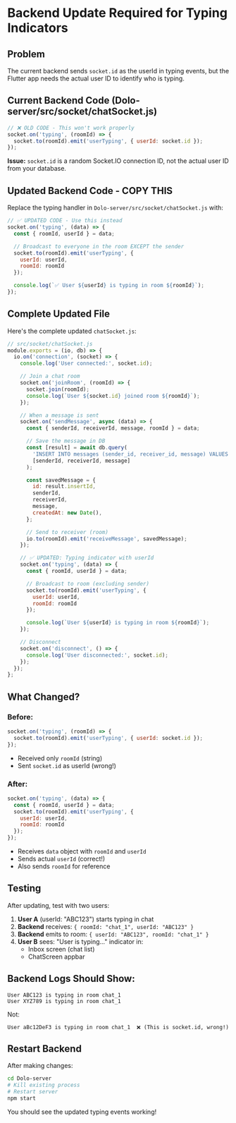 # Backend Update Required for Typing Indicators

## Problem
The current backend sends `socket.id` as the userId in typing events, but the Flutter app needs the actual user ID to identify who is typing.

## Current Backend Code (Dolo-server/src/socket/chatSocket.js)

```javascript
// ❌ OLD CODE - This won't work properly
socket.on('typing', (roomId) => {
  socket.to(roomId).emit('userTyping', { userId: socket.id });
});
```

**Issue:** `socket.id` is a random Socket.IO connection ID, not the actual user ID from your database.

## Updated Backend Code - COPY THIS

Replace the typing handler in `Dolo-server/src/socket/chatSocket.js` with:

```javascript
// ✅ UPDATED CODE - Use this instead
socket.on('typing', (data) => {
  const { roomId, userId } = data;

  // Broadcast to everyone in the room EXCEPT the sender
  socket.to(roomId).emit('userTyping', {
    userId: userId,
    roomId: roomId
  });

  console.log(`✅ User ${userId} is typing in room ${roomId}`);
});
```

## Complete Updated File

Here's the complete updated `chatSocket.js`:

```javascript
// src/socket/chatSocket.js
module.exports = (io, db) => {
  io.on('connection', (socket) => {
    console.log('User connected:', socket.id);

    // Join a chat room
    socket.on('joinRoom', (roomId) => {
      socket.join(roomId);
      console.log(`User ${socket.id} joined room ${roomId}`);
    });

    // When a message is sent
    socket.on('sendMessage', async (data) => {
      const { senderId, receiverId, message, roomId } = data;

      // Save the message in DB
      const [result] = await db.query(
        'INSERT INTO messages (sender_id, receiver_id, message) VALUES (?, ?, ?)',
        [senderId, receiverId, message]
      );

      const savedMessage = {
        id: result.insertId,
        senderId,
        receiverId,
        message,
        createdAt: new Date(),
      };

      // Send to receiver (room)
      io.to(roomId).emit('receiveMessage', savedMessage);
    });

    // ✅ UPDATED: Typing indicator with userId
    socket.on('typing', (data) => {
      const { roomId, userId } = data;

      // Broadcast to room (excluding sender)
      socket.to(roomId).emit('userTyping', {
        userId: userId,
        roomId: roomId
      });

      console.log(`User ${userId} is typing in room ${roomId}`);
    });

    // Disconnect
    socket.on('disconnect', () => {
      console.log('User disconnected:', socket.id);
    });
  });
};
```

## What Changed?

### Before:
```javascript
socket.on('typing', (roomId) => {
  socket.to(roomId).emit('userTyping', { userId: socket.id });
});
```
- Received only `roomId` (string)
- Sent `socket.id` as userId (wrong!)

### After:
```javascript
socket.on('typing', (data) => {
  const { roomId, userId } = data;
  socket.to(roomId).emit('userTyping', {
    userId: userId,
    roomId: roomId
  });
});
```
- Receives `data` object with `roomId` and `userId`
- Sends actual `userId` (correct!)
- Also sends `roomId` for reference

## Testing

After updating, test with two users:

1. **User A** (userId: "ABC123") starts typing in chat
2. **Backend** receives: `{ roomId: "chat_1", userId: "ABC123" }`
3. **Backend** emits to room: `{ userId: "ABC123", roomId: "chat_1" }`
4. **User B** sees: "User is typing..." indicator in:
   - Inbox screen (chat list)
   - ChatScreen appbar

## Backend Logs Should Show:

```
User ABC123 is typing in room chat_1
User XYZ789 is typing in room chat_1
```

Not:
```
User aBc12DeF3 is typing in room chat_1  ❌ (This is socket.id, wrong!)
```

## Restart Backend

After making changes:

```bash
cd Dolo-server
# Kill existing process
# Restart server
npm start
```

You should see the updated typing events working!
